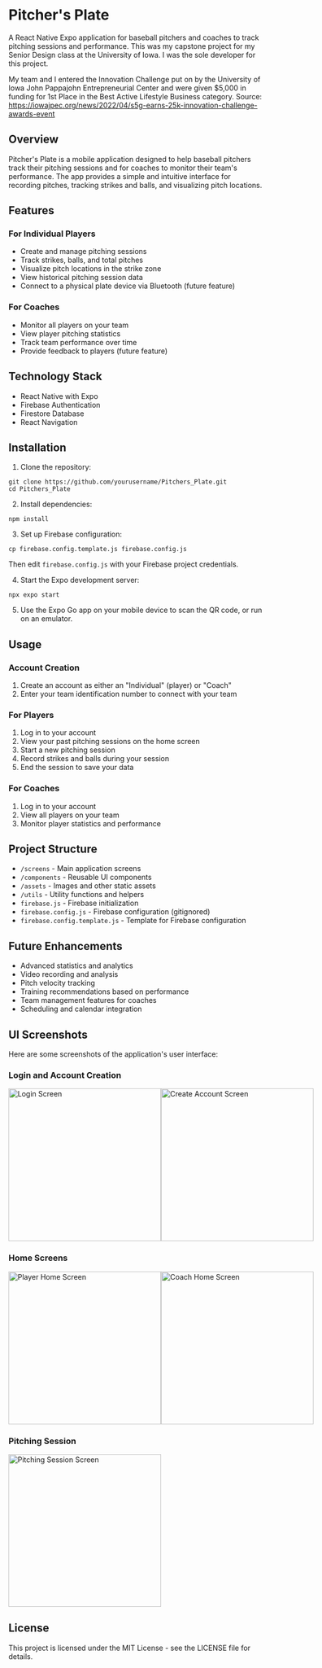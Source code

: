# Pitcher's Plate

A React Native Expo application for baseball pitchers and coaches to track pitching sessions and performance.
This was my capstone project for my Senior Design class at the University of Iowa.
I was the sole developer for this project.

My team and I entered the Innovation Challenge put on by the University of Iowa John Pappajohn Entrepreneurial Center and were given $5,000 in funding for 1st Place in the Best Active Lifestyle Business category.
Source: https://iowajpec.org/news/2022/04/s5g-earns-25k-innovation-challenge-awards-event

## Overview

Pitcher's Plate is a mobile application designed to help baseball pitchers track their pitching sessions and for coaches to monitor their team's performance. The app provides a simple and intuitive interface for recording pitches, tracking strikes and balls, and visualizing pitch locations.


## Features

### For Individual Players
- Create and manage pitching sessions
- Track strikes, balls, and total pitches
- Visualize pitch locations in the strike zone
- View historical pitching session data
- Connect to a physical plate device via Bluetooth (future feature)

### For Coaches
- Monitor all players on your team
- View player pitching statistics
- Track team performance over time
- Provide feedback to players (future feature)

## Technology Stack

- React Native with Expo
- Firebase Authentication
- Firestore Database
- React Navigation

## Installation

1. Clone the repository:
```
git clone https://github.com/yourusername/Pitchers_Plate.git
cd Pitchers_Plate
```

2. Install dependencies:
```
npm install
```

3. Set up Firebase configuration:
```
cp firebase.config.template.js firebase.config.js
```
Then edit `firebase.config.js` with your Firebase project credentials.

4. Start the Expo development server:
```
npx expo start
```

5. Use the Expo Go app on your mobile device to scan the QR code, or run on an emulator.

## Usage

### Account Creation
1. Create an account as either an "Individual" (player) or "Coach"
2. Enter your team identification number to connect with your team

### For Players
1. Log in to your account
2. View your past pitching sessions on the home screen
3. Start a new pitching session
4. Record strikes and balls during your session
5. End the session to save your data

### For Coaches
1. Log in to your account
2. View all players on your team
3. Monitor player statistics and performance

## Project Structure

- `/screens` - Main application screens
- `/components` - Reusable UI components
- `/assets` - Images and other static assets
- `/utils` - Utility functions and helpers
- `firebase.js` - Firebase initialization
- `firebase.config.js` - Firebase configuration (gitignored)
- `firebase.config.template.js` - Template for Firebase configuration

## Future Enhancements

- Advanced statistics and analytics
- Video recording and analysis
- Pitch velocity tracking
- Training recommendations based on performance
- Team management features for coaches
- Scheduling and calendar integration

## UI Screenshots

Here are some screenshots of the application's user interface:

### Login and Account Creation
<div style="display: flex; flex-direction: row;">
  <img src="ui_screens/loginScreen.PNG" alt="Login Screen" width="300"/>
  <img src="ui_screens/createAccountScreen.PNG" alt="Create Account Screen" width="300"/>
</div>

### Home Screens
<div style="display: flex; flex-direction: row;">
  <img src="ui_screens/playerHomeScreen.PNG" alt="Player Home Screen" width="300"/>
  <img src="ui_screens/coachHomeScreen.PNG" alt="Coach Home Screen" width="300"/>
</div>

### Pitching Session
<img src="ui_screens/sessionScreen.PNG" alt="Pitching Session Screen" width="300"/>

## License

This project is licensed under the MIT License - see the LICENSE file for details.
